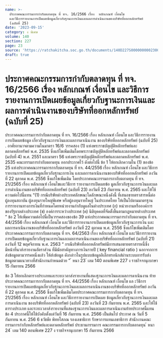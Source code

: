 ```yaml
---
name: >-
  ประกาศคณะกรรมการกำกับตลาดทุน ที่ ทจ. 16/2566 เรื่อง  หลักเกณฑ์ เงื่อนไข
  และวิธีการรายงานการเปิดเผยข้อมูลเกี่ยวกับฐานะการเงินและผลการดำเนินงานของบริษัทที่ออกหลักทรัพย์
  (ฉบับที่ 25)
date: '2023-09-15'
category: ง พิเศษ
volume: 140
section: 227
page: 23
source: 'https://ratchakitcha.soc.go.th/documents/140D227S0000000002300.pdf'
draft: true
---
```


# ประกาศคณะกรรมการกำกับตลาดทุน ที่ ทจ. 16/2566 เรื่อง  หลักเกณฑ์ เงื่อนไข และวิธีการรายงานการเปิดเผยข้อมูลเกี่ยวกับฐานะการเงินและผลการดำเนินงานของบริษัทที่ออกหลักทรัพย์ (ฉบับที่ 25)

ประกาศคณะกรรมการกำกับตลาดทุน ที่ ทจ. 16/2566 เรื่อง หลักเกณฑ์ เงื่อนไข และวิธีการรายงานการเปิดเผยข้อมูล เกี่ยวกับฐานะการเงินและผลการดาเนินงาน ของบริษัทที่ออกหลักทรัพย์ (ฉบับที่ 25) . อาศัยอานาจตามความในมาตรา 16/6 วรรคสอง (1) แห่งพระราชบัญญัติหลักทรัพย์และ ตลาดหลักทรัพย์ พ.ศ. 2535 ซึ่งแก้ไขเพิ่มเติมโดยพระราชบัญญัติหลักทรัพย์และตลาดหลักทรัพย์ (ฉบับที่ 4) พ.ศ. 2551 และมาตรา 56 แห่งพระราชบัญญัติหลักทรัพย์และตลาดหลักทรัพย์ พ.ศ. 2535 คณะกรรมการกำกับตลาดทุน ออกประกาศไว้ ดังต่อไปนี้ ข้อ 1 ให้ยกเลิกความใน (1) ของข้อ 25 แห่งประกาศคณะกรรมการกากับตลาดทุน ที่ ทจ. 44/2556 เรื่อง หลักเกณฑ์ เงื่อนไข และวิธีการรายงานการเปิดเผยข้อมูลเกี่ยวกับฐานะการเงิน และผลการดาเนินงานของบริษัทที่ออกหลักทรัพย์ ลงวันที่ 22 ตุลาคม พ.ศ. 2556 ซึ่งแก้ไขเพิ่มเติม โดยประกาศคณะกรรมการกากับตลาดทุน ที่ ทจ. 21/2565 เรื่อง หลักเกณฑ์ เงื่อนไขและวิธีการ รายงานการเปิดเผยข้อ มูลเกี่ยวกับฐานะการเงินและผลการดำเนินงานของบริษัทที่ออกหลักทรัพย์ (ฉบับที่ 23) ลงวันที่ 23 กันยายน พ.ศ. 2565 และให้ใช้ความต่อไปนี้แทน “(1) กรณีบริษัทต่างประเทศลักษณะใดลักษณะหนึ่งดังนี้ ที่เสนอขายตราสารหนี้ต่อ ผู้ลงทุนสถาบัน ผู้ลงทุนรายใหญ่พิเศษ หรือผู้ลงทุนรายใหญ่ ในประเทศไทย ให้เป็นไปตามมาตรฐาน การรายงานทางการเงินที่กำหนดโดยหน่วยงานกำกับดูแลในต่างประเทศ (ก) หน่วยงานหรือองค์การของรัฐบาลต่างประเทศ (ข) องค์การระหว่างประเทศ (ค) นิติบุคคลที่จัดตั้งขึ้นตามกฎหมายต่างประเทศ ” ข้อ 2 ให้เพิ่มความต่อไปนี้เป็นวรรคสองของข้อ 39 แห่งประกาศคณะกรรมการกำกับตลาดทุน ที่ ทจ. 44/2556 เรื่อง หลักเกณฑ์ เงื่อนไข และวิธีการรายงานการเปิดเผยข้อมูลเกี่ยวกับฐานะการเงิน และผลการดาเนินงานของบริษัทที่ออกหลักทรัพย์ ลงวันที่ 22 ตุลาคม พ.ศ. 2556 ซึ่งแก้ไขเพิ่มเติมโดย ประกาศคณะกรรมการกากับตลาดทุน ที่ ทจ. 64/2563 เรื่อง หลักเกณฑ์ เงื่อนไข และวิธีการรายงาน การเปิดเผยข้อมูลเกี่ยวกับฐานะการเงินและผลการดาเนินงานของบริษัทที่ออกหลักทรัพย์ (ฉบับที่ 21) ลงวันที่ 12 พฤศจิกายน พ.ศ. 2563 “ กรณีบริษัทที่ออกหลักทรัพย์มีการเสนอขายตราสารหนี้ซึ่งมีหน้าที่นาส่งรายงานอัตราส่วน ที่มีนัยสาคัญทางการเงินรายปี ( key financial ratio ) นอกจากการส่งข้อมูลตามวรรคหนึ่งแล้ว ให้ส่งข้อมูล ดังกล่าวในรูปแบบข้อมูลอิเล็กทรอนิกส์ผ่านระบบการรับส่งข้อมูลตามแนวทางที่สำนักงานกำหนดด้วย ” ้ หนา 23 ่ เลม 140 ตอนพิเศษ 227 ง ราชกิจจานุเบกษา 15 กันยายน 2566

ข้อ 3 ให้ยกเลิกตารางประเภทและระยะเวลาส่งรายงานที่แสดงฐานะการเงินและผลการดาเนินงาน ท้ายประกาศคณะกรรมการกากับตลาดทุน ที่ ทจ. 44/2556 เรื่อง หลักเกณฑ์ เงื่อนไข แล ะวิธีการ รายงานการเปิดเผยข้อมูลเกี่ยวกับฐานะการเงินและผลการดาเนินงานของบริษัทที่ออกหลักทรัพย์ ลงวันที่ 22 ตุลาคม พ.ศ. 2556 ซึ่งแก้ไขเพิ่มเติมโดยประกาศคณะกรรมการกากับตลาดทุน ที่ ทจ. 21/2565 เรื่อง หลักเกณฑ์ เงื่อนไข และวิธีการรายงานการเปิดเผย ข้อมูลเกี่ยวกับฐานะการเงินและผลการดาเนินงาน ของบริษัทที่ออกหลักทรัพย์ (ฉบับที่ 23) ลงวันที่ 23 กันยายน พ.ศ. 2565 และให้ใช้ตารางประเภท และระยะเวลาส่งรายงานที่แสดงฐานะการเงินและผลการดาเนินงานท้ายประกาศนี้แทน ข้อ 4 ประกาศนี้ให้ใช้บังคับตั้งแต่วันที่ 16 กันยายน พ.ศ. 2566 เป็นต้นไป ประกาศ ณ วันที่ 5 กันยายน พ.ศ. 256 6 ธวัชชัย พิทยโสภณ รองเลขาธิการ รักษาการแทนเลขาธิการ สำนักงานคณะกรรมการกำกับหลักทรัพย์และตลาดหลักทรัพย์ ประธานกรรมการ คณะกรรมการกากับตลาดทุน ้ หนา 24 ่ เลม 140 ตอนพิเศษ 227 ง ราชกิจจานุเบกษา 15 กันยายน 2566





















